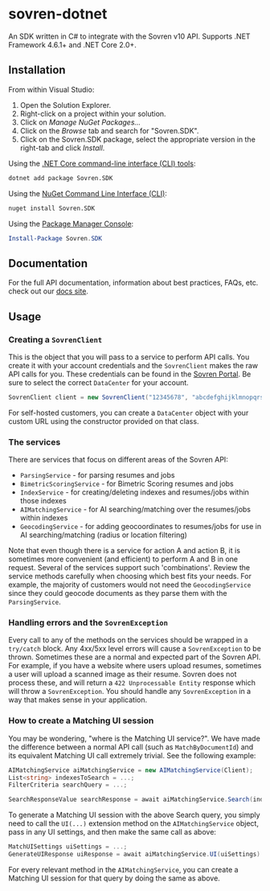 # sovren-dotnet
An SDK written in C# to integrate with the Sovren v10 API. Supports .NET Framework 4.6.1+ and .NET Core 2.0+.

## Installation

From within Visual Studio:

1. Open the Solution Explorer.
2. Right-click on a project within your solution.
3. Click on *Manage NuGet Packages...*
4. Click on the *Browse* tab and search for "Sovren.SDK".
5. Click on the Sovren.SDK package, select the appropriate version in the right-tab and click *Install*.

Using the [.NET Core command-line interface (CLI) tools][dotnet-core-cli-tools]:

```sh
dotnet add package Sovren.SDK
```

Using the [NuGet Command Line Interface (CLI)][nuget-cli]:

```sh
nuget install Sovren.SDK
```

Using the [Package Manager Console][package-manager-console]:

```powershell
Install-Package Sovren.SDK
```

## Documentation

For the full API documentation, information about best practices, FAQs, etc. check out our [docs site][api-docs].

## Usage

### Creating a `SovrenClient`
This is the object that you will pass to a service to perform API calls. You create it with your account credentials and the `SovrenClient` makes the raw API calls for you. These credentials can be found in the [Sovren Portal][portal]. Be sure to select the correct `DataCenter` for your account.
```c#
SovrenClient client = new SovrenClient("12345678", "abcdefghijklmnopqrstuvwxyz", DataCenter.US);
```

For self-hosted customers, you can create a `DataCenter` object with your custom URL using the constructor provided on that class.

### The services
There are services that focus on different areas of the Sovren API:
* `ParsingService` - for parsing resumes and jobs
* `BimetricScoringService` - for Bimetric Scoring resumes and jobs
* `IndexService` - for creating/deleting indexes and resumes/jobs within those indexes
* `AIMatchingService` - for AI searching/matching over the resumes/jobs within indexes
* `GeocodingService` - for adding geocoordinates to resumes/jobs for use in AI searching/matching (radius or location filtering)

Note that even though there is a service for action A and action B, it is sometimes more convenient (and efficient) to perform A and B in one request. Several of the services support such 'combinations'. Review the service methods carefully when choosing which best fits your needs. For example, the majority of customers would not need the `GeocodingService` since they could geocode documents as they parse them with the `ParsingService`.

### Handling errors and the `SovrenException`
Every call to any of the methods on the services should be wrapped in a `try/catch` block. Any 4xx/5xx level errors will cause a `SovrenException` to be thrown. Sometimes these are a normal and expected part of the Sovren API. For example, if you have a website where users upload resumes, sometimes a user will upload a scanned image as their resume. Sovren does not process these, and will return a `422 Unprocessable Entity` response which will throw a `SovrenException`. You should handle any `SovrenException` in a way that makes sense in your application.

### How to create a Matching UI session
You may be wondering, "where is the Matching UI service?". We have made the difference between a normal API call (such as `MatchByDocumentId`) and its equivalent Matching UI call extremely trivial. See the following example:

```c#
AIMatchingService aiMatchingService = new AIMatchingService(Client);
List<string> indexesToSearch = ...;
FilterCriteria searchQuery = ...;

SearchResponseValue searchResponse = await aiMatchingService.Search(indexesToSearch, searchQuery);
```
To generate a Matching UI session with the above Search query, you simply need to call the `UI(...)` extension method on the `AIMatchingService` object, pass in any UI settings, and then make the same call as above:
```c#
MatchUISettings uiSettings = ...;
GenerateUIResponse uiResponse = await aiMatchingService.UI(uiSettings).Search(indexesToSearch, searchQuery);
```
For every relevant method in the `AIMatchingService`, you can create a Matching UI session for that query by doing the same as above.

[portal]: https://portal.sovren.com
[api-docs]: https://docs.sovren.com
[dotnet-core-cli-tools]: https://docs.microsoft.com/en-us/dotnet/core/tools/
[nuget-cli]: https://docs.microsoft.com/en-us/nuget/tools/nuget-exe-cli-reference
[package-manager-console]: https://docs.microsoft.com/en-us/nuget/tools/package-manager-console